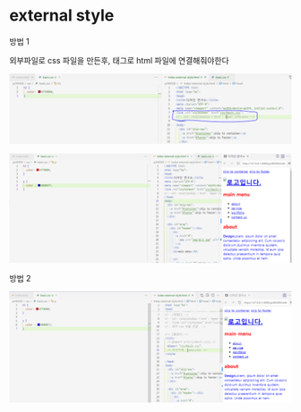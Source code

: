 # external style

방법 1

외부파일로 css 파일을 만든후, <link>태그로 html 파일에 연결해줘야한다 

![Untitled](external%20style%20ddd01b9390c846c4ae77514972bc176e/Untitled.png)

![Untitled](external%20style%20ddd01b9390c846c4ae77514972bc176e/Untitled%201.png)

방법 2

![Untitled](external%20style%20ddd01b9390c846c4ae77514972bc176e/Untitled%202.png)